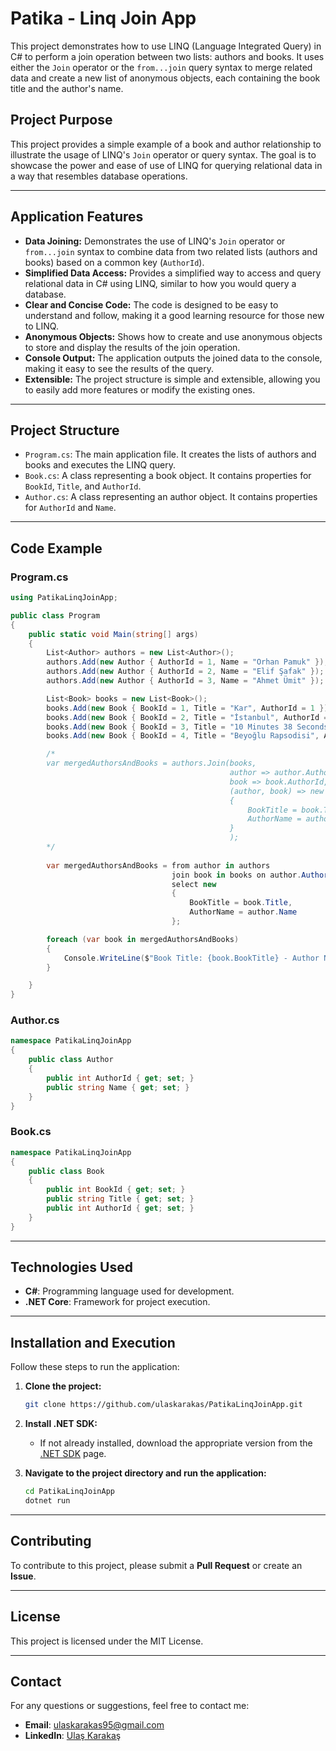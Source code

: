 # Patika - Linq Join App

This project demonstrates how to use LINQ (Language Integrated Query) in C# to perform a join operation between two lists: authors and books. It uses either the `Join` operator or the `from...join` query syntax to merge related data and create a new list of anonymous objects, each containing the book title and the author's name.

## Project Purpose

This project provides a simple example of a book and author relationship to illustrate the usage of LINQ's `Join` operator or query syntax. The goal is to showcase the power and ease of use of LINQ for querying relational data in a way that resembles database operations.

---

## Application Features

-  **Data Joining:** Demonstrates the use of LINQ's `Join` operator or `from...join` syntax to combine data from two related lists (authors and books) based on a common key (`AuthorId`).
-   **Simplified Data Access:** Provides a simplified way to access and query relational data in C# using LINQ, similar to how you would query a database.
-   **Clear and Concise Code:** The code is designed to be easy to understand and follow, making it a good learning resource for those new to LINQ.
-   **Anonymous Objects:** Shows how to create and use anonymous objects to store and display the results of the join operation.
-   **Console Output:** The application outputs the joined data to the console, making it easy to see the results of the query.
-   **Extensible:** The project structure is simple and extensible, allowing you to easily add more features or modify the existing ones.

---

## Project Structure

- `Program.cs`: The main application file. It creates the lists of authors and books and executes the LINQ query.
- `Book.cs`: A class representing a book object. It contains properties for `BookId`, `Title`, and `AuthorId`.
- `Author.cs`: A class representing an author object. It contains properties for `AuthorId` and `Name`.

---
## Code Example

### Program.cs
```csharp
using PatikaLinqJoinApp;

public class Program
{
    public static void Main(string[] args)
    {
        List<Author> authors = new List<Author>();
        authors.Add(new Author { AuthorId = 1, Name = "Orhan Pamuk" });
        authors.Add(new Author { AuthorId = 2, Name = "Elif Şafak" });
        authors.Add(new Author { AuthorId = 3, Name = "Ahmet Ümit" });

        List<Book> books = new List<Book>();
        books.Add(new Book { BookId = 1, Title = "Kar", AuthorId = 1 });
        books.Add(new Book { BookId = 2, Title = "İstanbul", AuthorId = 1 });
        books.Add(new Book { BookId = 3, Title = "10 Minutes 38 Seconds in This Strange World", AuthorId = 2 });
        books.Add(new Book { BookId = 4, Title = "Beyoğlu Rapsodisi", AuthorId = 3 });

        /*
        var mergedAuthorsAndBooks = authors.Join(books,
                                                 author => author.AuthorId,
                                                 book => book.AuthorId,
                                                 (author, book) => new
                                                 {
                                                     BookTitle = book.Title,
                                                     AuthorName = author.Name
                                                 }
                                                 );
        */
        
        var mergedAuthorsAndBooks = from author in authors
                                    join book in books on author.AuthorId equals book.AuthorId
                                    select new
                                    {
                                        BookTitle = book.Title,
                                        AuthorName = author.Name
                                    };

        foreach (var book in mergedAuthorsAndBooks)
        {
            Console.WriteLine($"Book Title: {book.BookTitle} - Author Name: {book.AuthorName}");
        }

    }
}
```

### Author.cs
```csharp
namespace PatikaLinqJoinApp
{
    public class Author
    {
        public int AuthorId { get; set; }
        public string Name { get; set; }
    }
}
```

### Book.cs
```csharp
namespace PatikaLinqJoinApp
{
    public class Book
    {
        public int BookId { get; set; }
        public string Title { get; set; }
        public int AuthorId { get; set; }
    }
}
```

---

## Technologies Used

- **C#**: Programming language used for development.
- **.NET Core**: Framework for project execution.

---

## Installation and Execution

Follow these steps to run the application:

1. **Clone the project:**
   ```bash
   git clone https://github.com/ulaskarakas/PatikaLinqJoinApp.git
   ```
2. **Install .NET SDK:**
   - If not already installed, download the appropriate version from the [.NET SDK](https://dotnet.microsoft.com/download) page.

3. **Navigate to the project directory and run the application:**
   ```bash
   cd PatikaLinqJoinApp
   dotnet run
   ```

---

## Contributing
To contribute to this project, please submit a **Pull Request** or create an **Issue**.

---

## License
This project is licensed under the MIT License.

---

## Contact
For any questions or suggestions, feel free to contact me:
- **Email**: [ulaskarakas95@gmail.com](mailto:ulaskarakas95@gmail.com)
- **LinkedIn**: [Ulaş Karakaş](https://www.linkedin.com/in/ulas-karakas/)

